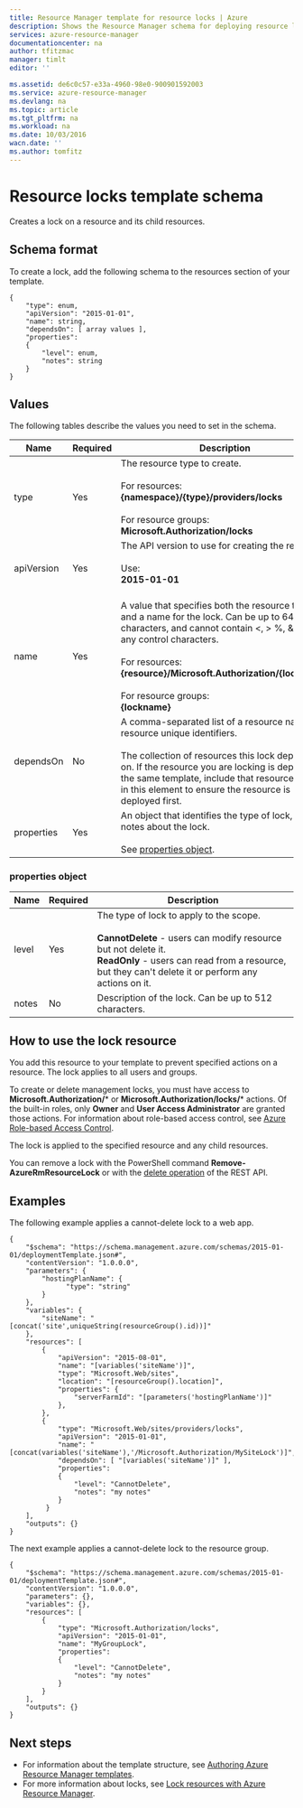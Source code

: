 ```yaml
---
title: Resource Manager template for resource locks | Azure
description: Shows the Resource Manager schema for deploying resource locks through a template.
services: azure-resource-manager
documentationcenter: na
author: tfitzmac
manager: timlt
editor: ''

ms.assetid: de6c0c57-e33a-4960-98e0-900901592003
ms.service: azure-resource-manager
ms.devlang: na
ms.topic: article
ms.tgt_pltfrm: na
ms.workload: na
ms.date: 10/03/2016
wacn.date: ''
ms.author: tomfitz
---
```


# Resource locks template schema
Creates a lock on a resource and its child resources.

## Schema format
To create a lock, add the following schema to the resources section of your template.

```
{
    "type": enum,
    "apiVersion": "2015-01-01",
    "name": string,
    "dependsOn": [ array values ],
    "properties":
    {
        "level": enum,
        "notes": string
    }
}
```

## Values
The following tables describe the values you need to set in the schema.

| Name | Required | Description |
| --- | --- | --- |
| type |Yes |The resource type to create.<br /><br />For resources:<br />**{namespace}/{type}/providers/locks**<br /><br/>For resource groups:<br />**Microsoft.Authorization/locks** |
| apiVersion |Yes |The API version to use for creating the resource.<br /><br />Use:<br />**2015-01-01**<br /><br /> |
| name |Yes |A value that specifies both the resource to lock and a name for the lock. Can be up to 64 characters, and cannot contain <, > %, &, ?, or any control characters.<br /><br />For resources:<br />**{resource}/Microsoft.Authorization/{lockname}**<br /><br />For resource groups:<br />**{lockname}** |
| dependsOn |No |A comma-separated list of a resource names or resource unique identifiers.<br /><br />The collection of resources this lock depends on. If the resource you are locking is deployed in the same template, include that resource name in this element to ensure the resource is deployed first. |
| properties |Yes |An object that identifies the type of lock, and notes about the lock.<br /><br />See [properties object](#properties-object). |

### <a name="properties-object"></a> properties object
| Name | Required | Description |
| --- | --- | --- |
| level |Yes |The type of lock to apply to the scope.<br /><br />**CannotDelete** - users can modify resource but not delete it.<br />**ReadOnly** - users can read from a resource, but they can't delete it or perform any actions on it. |
| notes |No |Description of the lock. Can be up to 512 characters. |

## How to use the lock resource
You add this resource to your template to prevent specified actions on a resource. The lock applies to all users and groups.

To create or delete management locks, you must have access to **Microsoft.Authorization/*** or **Microsoft.Authorization/locks/*** actions. Of the built-in roles, only **Owner** and **User Access Administrator** are 
granted those actions. For information about role-based access control, see [Azure Role-based Access Control](../active-directory/role-based-access-control-configure.md).

The lock is applied to the specified resource and any child resources.

You can remove a lock with the PowerShell command **Remove-AzureRmResourceLock** or with the [delete operation](https://msdn.microsoft.com/zh-cn/library/azure/mt204562.aspx) of the REST API.

## Examples
The following example applies a cannot-delete lock to a web app.

```
{
    "$schema": "https://schema.management.azure.com/schemas/2015-01-01/deploymentTemplate.json#",
    "contentVersion": "1.0.0.0",
    "parameters": {
        "hostingPlanName": {
              "type": "string"
        }
    },
    "variables": {
        "siteName": "[concat('site',uniqueString(resourceGroup().id))]"
    },
    "resources": [
        {
            "apiVersion": "2015-08-01",
            "name": "[variables('siteName')]",
            "type": "Microsoft.Web/sites",
            "location": "[resourceGroup().location]",
            "properties": {
                "serverFarmId": "[parameters('hostingPlanName')]"
            },
        },
        {
            "type": "Microsoft.Web/sites/providers/locks",
            "apiVersion": "2015-01-01",
            "name": "[concat(variables('siteName'),'/Microsoft.Authorization/MySiteLock')]",
            "dependsOn": [ "[variables('siteName')]" ],
            "properties":
            {
                "level": "CannotDelete",
                "notes": "my notes"
            }
         }
    ],
    "outputs": {}
}
```

The next example applies a cannot-delete lock to the resource group.

```
{
    "$schema": "https://schema.management.azure.com/schemas/2015-01-01/deploymentTemplate.json#",
    "contentVersion": "1.0.0.0",
    "parameters": {},
    "variables": {},
    "resources": [
        {
            "type": "Microsoft.Authorization/locks",
            "apiVersion": "2015-01-01",
            "name": "MyGroupLock",
            "properties":
            {
                "level": "CannotDelete",
                "notes": "my notes"
            }
        }
    ],
    "outputs": {}
}
```

## Next steps
* For information about the template structure, see [Authoring Azure Resource Manager templates](./resource-group-authoring-templates.md).
* For more information about locks, see [Lock resources with Azure Resource Manager](./resource-group-lock-resources.md).
